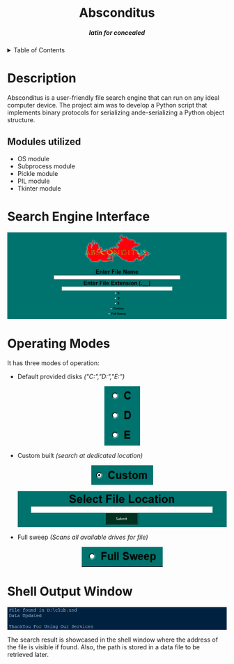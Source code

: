 <h1 align="center">
Absconditus
</h1>
<h5 align="center">
  <I>latin for concealed</I>
  </h5>




<details>
  <summary>Table of Contents</summary>
  <ol>
    <li><a href = "#description">Description</a></li>
    <li><a href = "#search-engine-interface">Search Engine Interface</a></li>
    <li><a href = "#operating-modes">Operating Modes</a></li>
    <li><a href = "#shell-output-window">Shell Output Window</a></li>
  </ol>
  </summary>
</details>




# Description
Absconditus is a user-friendly file search engine that
can run on any ideal computer device. The project aim was to develop a Python script that implements binary protocols for serializing ande-serializing a Python object structure.
## Modules utilized
- OS module
- Subprocess module
- Pickle module
- PIL module
- Tkinter module
  

# Search Engine Interface
  <p align="center"><img src="Images/search engine.png" alt="your_alt_text" align="center" style="width: auto ; height: auto;"></p>

# Operating Modes
It has three modes of operation:
- Default provided disks <I>("C:\","D:\","E:\")</I>

   <p align="center"><img src="Images/default drives.png" alt="your_alt_text" align="center" style="width: auto ; height: auto;"></p>
- Custom built <I>(search at dedicated location)</I>

  <p align="center"><img src="Images/custom.png" alt="your_alt_text" align="center" style="width: auto ; height: auto;"></p>
    <p align="center"><img src="Images/custom path.png" alt="your_alt_text" align="center" style="width: auto ; height: auto;"></p>
- Full sweep <I>(Scans all available drives for file)</I>

   <p align="center"><img src="Images/full sweep.png" alt="your_alt_text" align="center" style="width: auto ; height: auto;"></p>

# Shell Output Window
  <p align="center"><img src="Images/shell ouput.png" alt="your_alt_text" align="center" style="width: auto ; height: auto;"></p>
  
  The search result is showcased in the shell window where the address of the file is visible if found. Also, the path is stored in a data file to be retrieved later.
